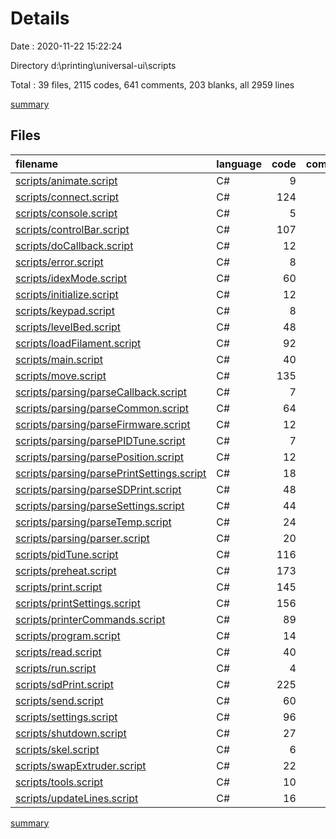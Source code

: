 # Details

Date : 2020-11-22 15:22:24

Directory d:\printing\universal-ui\scripts

Total : 39 files,  2115 codes, 641 comments, 203 blanks, all 2959 lines

[summary](results.md)

## Files
| filename | language | code | comment | blank | total |
| :--- | :--- | ---: | ---: | ---: | ---: |
| [scripts/animate.script](/scripts/animate.script) | C# | 9 | 8 | 1 | 18 |
| [scripts/connect.script](/scripts/connect.script) | C# | 124 | 28 | 7 | 159 |
| [scripts/console.script](/scripts/console.script) | C# | 5 | 2 | 1 | 8 |
| [scripts/controlBar.script](/scripts/controlBar.script) | C# | 107 | 19 | 9 | 135 |
| [scripts/doCallback.script](/scripts/doCallback.script) | C# | 12 | 8 | 1 | 21 |
| [scripts/error.script](/scripts/error.script) | C# | 8 | 4 | 0 | 12 |
| [scripts/idexMode.script](/scripts/idexMode.script) | C# | 60 | 17 | 6 | 83 |
| [scripts/initialize.script](/scripts/initialize.script) | C# | 12 | 13 | 4 | 29 |
| [scripts/keypad.script](/scripts/keypad.script) | C# | 8 | 4 | 3 | 15 |
| [scripts/levelBed.script](/scripts/levelBed.script) | C# | 48 | 22 | 8 | 78 |
| [scripts/loadFilament.script](/scripts/loadFilament.script) | C# | 92 | 26 | 11 | 129 |
| [scripts/main.script](/scripts/main.script) | C# | 40 | 8 | 1 | 49 |
| [scripts/move.script](/scripts/move.script) | C# | 135 | 37 | 17 | 189 |
| [scripts/parsing/parseCallback.script](/scripts/parsing/parseCallback.script) | C# | 7 | 4 | 0 | 11 |
| [scripts/parsing/parseCommon.script](/scripts/parsing/parseCommon.script) | C# | 64 | 11 | 1 | 76 |
| [scripts/parsing/parseFirmware.script](/scripts/parsing/parseFirmware.script) | C# | 12 | 3 | 1 | 16 |
| [scripts/parsing/parsePIDTune.script](/scripts/parsing/parsePIDTune.script) | C# | 7 | 3 | 0 | 10 |
| [scripts/parsing/parsePosition.script](/scripts/parsing/parsePosition.script) | C# | 12 | 2 | 2 | 16 |
| [scripts/parsing/parsePrintSettings.script](/scripts/parsing/parsePrintSettings.script) | C# | 18 | 53 | 8 | 79 |
| [scripts/parsing/parseSDPrint.script](/scripts/parsing/parseSDPrint.script) | C# | 48 | 7 | 6 | 61 |
| [scripts/parsing/parseSettings.script](/scripts/parsing/parseSettings.script) | C# | 44 | 13 | 7 | 64 |
| [scripts/parsing/parseTemp.script](/scripts/parsing/parseTemp.script) | C# | 24 | 10 | 4 | 38 |
| [scripts/parsing/parser.script](/scripts/parsing/parser.script) | C# | 20 | 15 | 1 | 36 |
| [scripts/pidTune.script](/scripts/pidTune.script) | C# | 116 | 43 | 10 | 169 |
| [scripts/preheat.script](/scripts/preheat.script) | C# | 173 | 27 | 13 | 213 |
| [scripts/print.script](/scripts/print.script) | C# | 145 | 24 | 5 | 174 |
| [scripts/printSettings.script](/scripts/printSettings.script) | C# | 156 | 30 | 10 | 196 |
| [scripts/printerCommands.script](/scripts/printerCommands.script) | C# | 89 | 57 | 17 | 163 |
| [scripts/program.script](/scripts/program.script) | C# | 14 | 1 | 0 | 15 |
| [scripts/read.script](/scripts/read.script) | C# | 40 | 5 | 0 | 45 |
| [scripts/run.script](/scripts/run.script) | C# | 4 | 4 | 0 | 8 |
| [scripts/sdPrint.script](/scripts/sdPrint.script) | C# | 225 | 37 | 16 | 278 |
| [scripts/send.script](/scripts/send.script) | C# | 60 | 11 | 1 | 72 |
| [scripts/settings.script](/scripts/settings.script) | C# | 96 | 26 | 15 | 137 |
| [scripts/shutdown.script](/scripts/shutdown.script) | C# | 27 | 3 | 4 | 34 |
| [scripts/skel.script](/scripts/skel.script) | C# | 6 | 31 | 7 | 44 |
| [scripts/swapExtruder.script](/scripts/swapExtruder.script) | C# | 22 | 12 | 2 | 36 |
| [scripts/tools.script](/scripts/tools.script) | C# | 10 | 12 | 2 | 24 |
| [scripts/updateLines.script](/scripts/updateLines.script) | C# | 16 | 1 | 2 | 19 |

[summary](results.md)